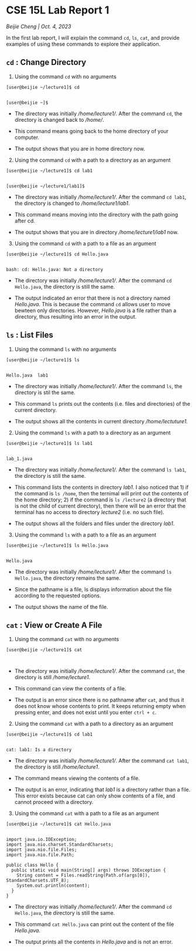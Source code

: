 # CSE 15L Lab Report 1
*Beijie Cheng | Oct. 4, 2023*

In the first lab report, I will explain the command `cd`, `ls`, `cat`, and provide examples of using these commands to explore their application.


## `cd` : Change Directory
1. Using the command `cd` with no arguments
  ```
  [user@beijie ~/lecture1]$ cd


  [user@beijie ~]$ 
  ```
  * The directory was initially */home/lecture1/*. After the command `cd`, the directory is changed back to */home/*.

  * This command means going back to the home directory of your computer.
  
  * The output shows that you are in home directory now.

2. Using the command `cd` with a path to a directory as an argument
  ```
  [user@beijie ~/lecture1]$ cd lab1


  [user@beijie ~/lecture1/lab1]$ 
  ```
  * The directory was initially */home/lecture1/*. After the command `cd lab1`, the directory is changed to */home/lecture1/lab1*.

  * This command means moving into the directory with the path going after cd.
  
  * The output shows that you are in directory */home/lecture1/lab1* now.

3. Using the command `cd` with a path to a file as an argument
  ```
  [user@beijie ~/lecture1]$ cd Hello.java


  bash: cd: Hello.java: Not a directory
  ```
  * The directory was initially */home/lecture1/*. After the command `cd Hello.java`, the directory is still the same.
  
  * The output indicated an error that there is not a directory named *Hello.java*. This is because the command `cd` allows user to move bewteen only directories. However, *Hello.java* is a file rather than a directory, thus resulting into an error in the output.

  
## `ls` : List Files
1. Using the command `ls` with no arguments
  ```
  [user@beijie ~/lecture1]$ ls


  Hello.java  lab1
  ```
  * The directory was initially */home/lecture1/*. After the command `ls`, the directory is stil the same.

  * This command `ls` prints out the contents (i.e. files and directories) of the current directory.
  
  * The output shows all the contents in current directory */home/lectuture1*.
    
2. Using the command `ls` with a path to a directory as an argument
  ```
  [user@beijie ~/lecture1]$ ls lab1


  lab_1.java
  ```
  * The directory was initially */home/lecture1/*. After the command `ls lab1`, the directory is still the same.

  * This command lists the contents in directory *lab1*. I also noticed that 1) if the command is `ls /home`, then the ternimal will print out the contents of the home directory; 2) if the command is `ls /lecture2` (a directory that is not the child of current directory), then there will be an error that the terminal has no access to directory *lecture2* (i.e. no such file).
  
  * The output shows all the folders and files under the directory *lab1*.

3. Using the command `ls` with a path to a file as an argument
  ```
  [user@beijie ~/lecture1]$ ls Hello.java


  Hello.java
  ```
  * The directory was initially */home/lecture1/*. After the command `ls Hello.java`, the directory remains the same.

  * Since the pathname is a file, ls displays information about the file according to the requested options.
  
  * The output shows the name of the file.


## `cat` : View or Create A File
1. Using the command `cat` with no arguments
  ```
  [user@beijie ~/lecture1]$ cat



  ```
  * The directory was initially */home/lecture1/*. After the command `cat`, the directory is still */home/lecture1*.

  * This command can view the contents of a file.
  
  * The output is an error since there is no pathname after `cat`, and thus it does not know whose contents to print. It keeps returning empty when pressing enter, and does not exist until you enter `ctrl + c`.

2. Using the command `cat` with a path to a directory as an argument
  ```
  [user@beijie ~/lecture1]$ cd lab1


  cat: lab1: Is a directory
  ```
  * The directory was initially */home/lecture1/*. After the command `cat lab1`, the directory is still */home/lecture1*.

  * The command means viewing the contents of a file.
  
  * The output is an error, indicating that *lab1* is a directory rather than a file. This error exists because cat can only show contents of a file, and cannot proceed with a directory.

3. Using the command `cat` with a path to a file as an argument
  ```
  [user@beijie ~/lecture1]$ cat Hello.java


  import java.io.IOException;
  import java.nio.charset.StandardCharsets;
  import java.nio.file.Files;
  import java.nio.file.Path;

  public class Hello {
    public static void main(String[] args) throws IOException {
      String content = Files.readString(Path.of(args[0]), StandardCharsets.UTF_8);    
      System.out.println(content);
    }
  }
  ```
  * The directory was initially */home/lecture1/*. After the command `cd Hello.java`, the directory is still the same.

  * This command `cat Hello.java` can print out the content of the file *Hello.java*.
  
  * The output prints all the contents in *Hello.java* and is not an error.



